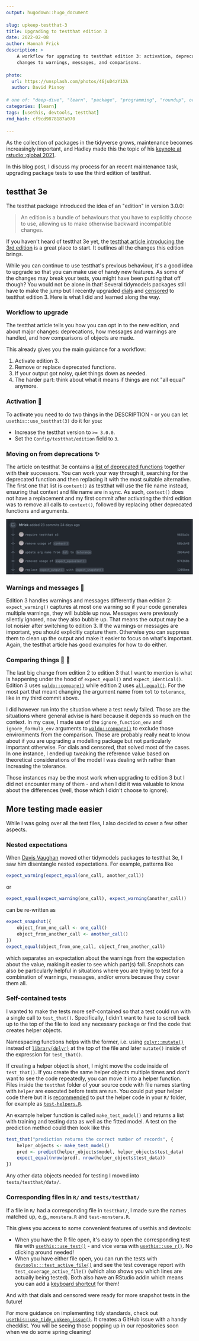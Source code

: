 ```yaml
---
output: hugodown::hugo_document

slug: upkeep-testthat-3
title: Upgrading to testthat edition 3
date: 2022-02-08
author: Hannah Frick
description: >
    A workflow for upgrading to testthat edition 3: activation, deprecations, 
    changes to warnings, messages, and comparisons.

photo:
  url: https://unsplash.com/photos/46juD4zY1XA
  author: David Pisnoy

# one of: "deep-dive", "learn", "package", "programming", "roundup", or "other"
categories: [learn] 
tags: [usethis, devtools, testthat]
rmd_hash: cf9cd9878187a070

---
```


<!--
TODO:
* [x] Look over / edit the post's title in the yaml
* [x] Edit (or delete) the description; note this appears in the Twitter card
* [x] Pick category and tags (see existing with [`hugodown::tidy_show_meta()`](https://rdrr.io/pkg/hugodown/man/use_tidy_post.html))
* [x] Find photo & update yaml metadata
* [x] Create `thumbnail-sq.jpg`; height and width should be equal
* [x] Create `thumbnail-wd.jpg`; width should be >5x height
* [x] [`hugodown::use_tidy_thumbnails()`](https://rdrr.io/pkg/hugodown/man/use_tidy_post.html)
* [ ] ~Add intro sentence, e.g. the standard tagline for the package~
* [ ] ~[`usethis::use_tidy_thanks()`](https://usethis.r-lib.org/reference/use_tidy_thanks.html)~
-->

As the collection of packages in the tidyverse grows, maintenance becomes increasingly important, and Hadley made this the topic of his [keynote at rstudio::global 2021](https://www.rstudio.com/resources/rstudioglobal-2021/maintaining-the-house-the-tidyverse-built/).

In this blog post, I discuss my process for an recent maintenance task, upgrading package tests to use the third edition of testthat.

## testthat 3e

The testthat package introduced the idea of an "edition" in version 3.0.0:

> An edition is a bundle of behaviours that you have to explicitly choose to use, allowing us to make otherwise backward incompatible changes.

If you haven't heard of testthat 3e yet, the [testthat article introducing the 3rd edition](https://testthat.r-lib.org/articles/third-edition.html) is a great place to start. It outlines all the changes this edition brings.

While you can continue to use testthat's previous behaviour, it's a good idea to upgrade so that you can make use of handy new features. As some of the changes may break your tests, you might have been putting that off though? You would not be alone in that! Several tidymodels packages still have to make the jump but I recently upgraded [dials](https://github.com/tidymodels/dials/) and [censored](https://github.com/tidymodels/censored/) to testthat edition 3. Here is what I did and learned along the way.

### Workflow to upgrade

The testthat article tells you how you can opt in to the new edition, and about major changes: deprecations, how messages and warnings are handled, and how comparisons of objects are made.

This already gives you the main guidance for a workflow:

1.  Activate edition 3.
2.  Remove or replace deprecated functions.
3.  If your output got noisy, quiet things down as needed.
4.  The harder part: think about what it means if things are not "all equal" anymore.

### Activation 🚀

To activate you need to do two things in the DESCRIPTION - or you can let `usethis::use_testthat(3)` do it for you:

-   Increase the testthat version to `>= 3.0.0`.
-   Set the `Config/testthat/edition` field to `3`.

### Moving on from deprecations ✨

The article on testthat 3e contains a [list of deprecated functions](https://testthat.r-lib.org/articles/third-edition.html#deprecations) together with their successors. You can work your way through it, searching for the deprecated function and then replacing it with the most suitable alternative. The first one that list is `context()` as testthat will use the file name instead, ensuring that context and file name are in sync. As such, `context()` does not have a replacement and my first commit after activating the third edition was to remove all calls to `context()`, followed by replacing other deprecated functions and arguments.

![A list of commits starting with "require testthat 3e, followed by removing `context()` and other deprecated functions"](commits.png)

### Warnings and messages 🤫

Edition 3 handles warnings and messages differently than edition 2: `expect_warning()` captures at most one warning so if your code generates multiple warnings, they will bubble up now. Messages were previously silently ignored, now they also bubble up. That means the output may be a lot noisier after switching to edition 3. If the warnings or messages are important, you should explicitly capture them. Otherwise you can suppress them to clean up the output and make it easier to focus on what's important. Again, the testthat article has good examples for how to do either.

### Comparing things 🍎 🍊

The last big change from edition 2 to edition 3 that I want to mention is what is happening under the hood of `expect_equal()` and `expect_identical()`. Edition 3 uses [`waldo::compare()`](https://waldo.r-lib.org/reference/compare.html) while edition 2 uses [`all.equal()`](https://rdrr.io/r/base/all.equal.html). For the most part that meant changing the argument name from `tol` to `tolerance`, like in my third commit above.

I did however run into the situation where a test newly failed. Those are the situations where general advise is hard because it depends so much on the context. In my case, I made use of the `ignore_function_env` and `ignore_formula_env` arguments to [`waldo::compare()`](https://waldo.r-lib.org/reference/compare.html) to exclude those environments from the comparison. Those are probably really neat to know about if you are upgrading a modelling package but not particularly important otherwise. For dials and censored, that solved most of the cases. In one instance, I ended up tweaking the reference value based on theoretical considerations of the model I was dealing with rather than increasing the tolerance.

Those instances may be the most work when upgrading to edition 3 but I did not encounter many of them - and when I did it was valuable to know about the differences (well, those which I didn't choose to ignore).

## More testing made easier

While I was going over all the test files, I also decided to cover a few other aspects.

### Nested expectations

When [Davis Vaughan](https://github.com/DavisVaughan) moved other tidymodels packages to testthat 3e, I saw him disentangle nested expectations. For example, patterns like

``` r
expect_warning(expect_equal(one_call, another_call))
```

or

``` r
expect_equal(expect_warning(one_call), expect_warning(another_call))
```

can be re-written as

``` r
expect_snapshot({
    object_from_one_call <- one_call()
    object_from_another_call <- another_call()
})
expect_equal(object_from_one_call, object_from_another_call)
```

which separates an expectation about the warnings from the expectation about the value, making it easier to see which part(s) fail. Snapshots can also be particularly helpful in situations where you are trying to test for a combination of warnings, messages, and/or errors because they cover them all.

### Self-contained tests

I wanted to make the tests more self-contained so that a test could run with a single call to `test_that()`. Specifically, I didn't want to have to scroll back up to the top of the file to load any necessary package or find the code that creates helper objects.

Namespacing functions helps with the former, i.e. using [`dplyr::mutate()`](https://dplyr.tidyverse.org/reference/mutate.html) instead of [`library(dplyr)`](https://dplyr.tidyverse.org) at the top of the file and later `mutate()` inside of the expression for `test_that()`.

If creating a helper object is short, I might move the code inside of `test_that()`. If you create the same helper objects multiple times and don't want to see the code repeatedly, you can move it into a helper function. Files inside the `testthat` folder of your source code with file names starting with `helper` are executed before tests are run. You could put your helper code there but it is [recommended](https://testthat.r-lib.org/reference/test_file.html#special-files) to put the helper code in your `R/` folder, for example as [`test-helpers.R`](https://testthat.r-lib.org/articles/custom-expectation.html).

An example helper function is called `make_test_model()` and returns a list with training and testing data as well as the fitted model. A test on the prediction method could then look like this

``` r
test_that("prediction returns the correct number of records", {
    helper_objects <- make_test_model()
    pred <- predict(helper_objects$model, helper_objects$test_data)
    expect_equal(nrow(pred), nrow(helper_objects$test_data))
})
```

Any other data objects needed for testing I moved into `tests/testthat/data/`.

### Corresponding files in `R/` and `tests/testthat/`

If a file in `R/` had a corresponding file in `testthat/`, I made sure the names matched up, e.g., `monstera.R` and `test-monstera.R`.

This gives you access to some convenient features of usethis and devtools:

-   When you have the R file open, it's easy to open the corresponding test file with [`usethis::use_test()`](https://usethis.r-lib.org/reference/use_r.html) - and vice versa with [`usethis::use_r()`](https://usethis.r-lib.org/reference/use_r.html). No clicking around needed!
-   When you have either file open, you can run the tests with [`devtools:::test_active_file()`](http://devtools.r-lib.org/reference/test.html) and see the test coverage report with `test_coverage_active_file()` (which also shows you which lines are actually being tested). Both also have an RStudio addin which means you can add a [keyboard shortcut](https://rstudio.github.io/rstudioaddins/#keyboard-shorcuts) for them!

And with that dials and censored were ready for more snapshot tests in the future!

For more guidance on implementing tidy standards, check out [`usethis::use_tidy_upkeep_issue()`](https://usethis.r-lib.org/reference/tidyverse.html). It creates a GitHub issue with a handy checklist. You will be seeing those popping up in our repositories soon when we do some spring cleaning!

